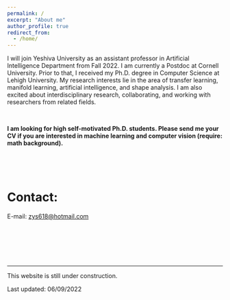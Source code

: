 ```yaml
---
permalink: /
excerpt: "About me"
author_profile: true
redirect_from: 
  - /home/
---
```


I will join Yeshiva University as an assistant professor in Artificial Intelligence Department from Fall 2022. I am currently a Postdoc at Cornell University. Prior to that, I received my Ph.D. degree in Computer Science at Lehigh University. My research interests lie in the area of transfer learning, manifold learning, artificial intelligence, and shape analysis. I am also excited about interdisciplinary research, collaborating, and working with researchers from related fields.

<p> &ensp;</p>

**I am looking for high self-motivated Ph.D. students. Please send me your CV if you are interested in machine learning and computer vision (require: math background).**


<p> &ensp;</p>
<p> &ensp;</p>

Contact:
======

E-mail: zys618@hotmail.com


<p> &ensp;</p>
<p> &ensp;</p>
<p> &ensp;</p>



---
This website is still under construction.

Last updated: 06/09/2022

